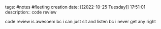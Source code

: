tags: #notes #fleeting
creation date: [[2022-10-25 Tuesday]] 17:51:01
description:: code review

code review is awesoem bc i can just sit and listen bc i never get any right
